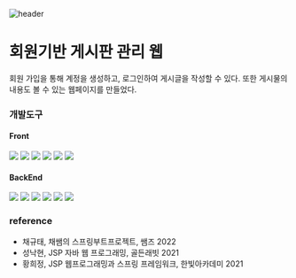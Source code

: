 ![header](https://capsule-render.vercel.app/api?type=waving&color=auto&height=300&section=header&text=Spring%20Boot&fontSize=90&animation=fadeIn&fontAlignY=38&desc=&descAlignY=51&descAlign=62)

# 회원기반 게시판 관리 웹

회원 가입을 통해 계정을 생성하고, 로그인하여 게시글을 작성할 수 있다.  또한 게시물의 내용도 볼 수 있는 웹페이지를 만들었다. 


### 개발도구
#### Front
<img src="https://img.shields.io/badge/HTML 5.0-E34F26?style=flat&logo=html5&logoColor=white"> <img src="https://img.shields.io/badge/CSS-1572B6?style=flat&logo=css3&logoColor=white"> 
  <img src="https://img.shields.io/badge/Bootstrap 5-7952B3?style=flat&logo=bootstrap&logoColor=white"> <img src="https://img.shields.io/badge/Javascript-F7DF1E?style=flat&logo=javascript&logoColor=black"> <img src="https://img.shields.io/badge/Jquery 3.5.1-0769AD?style=flat&logo=jquery&logoColor=white"> <img src="https://img.shields.io/badge/-Ajax-%230B614B?style=flat&logo=Ajax&logoColor=white">


#### BackEnd
<img src="https://img.shields.io/badge/Java 17-007396?style=flat&logo=OpenJDK&logoColor=white"/> <img src="https://img.shields.io/badge/Tomcat 9.0-F8DC75?style=flat&logo=apachetomcat&logoColor=black"> <img src="https://img.shields.io/badge/SpringToolSuite 4-6DB33F?style=flat&logo=spring&logoColor=white"> <img src="https://img.shields.io/badge/SpringBoot 3.0.-6DB33F?style=flat&logo=springboot&logoColor=white"> <img src="https://img.shields.io/badge/H2 database 2.1.214-orange?style=flat&logo=H2&logoColor=white"> <img src="https://img.shields.io/badge/MySQL-4479A1?style=flat&logo=MySQL&logoColor=white">

<!--<img src="https://img.shields.io/badge/BackEnd-000000?style=flat&logo=backendless&logoColor=white">--> 
   
### reference  
- 채규태, 채쌤의 스프링부트프로젝트, 쌤즈 2022  
- 성낙현, JSP 자바 웹 프로그래밍, 골든래빗 2021  
- 황희정, JSP 웹프로그래밍과 스프링 프레임워크, 한빛아카데미 2021
